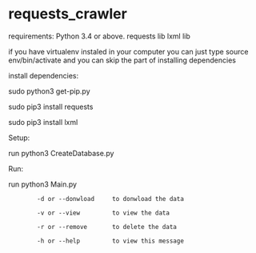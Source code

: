 # requests_crawler

requirements:
Python 3.4 or above.
requests lib
lxml lib

if you have virtualenv instaled in your computer
you can just type source env/bin/activate
and you can skip the part of installing dependencies


install dependencies:

sudo python3 get-pip.py

sudo pip3 install requests

sudo pip3 install lxml

Setup:

run python3 CreateDatabase.py

Run:

run python3 Main.py 

            -d or --donwload     to donwload the data

            -v or --view         to view the data

            -r or --remove       to delete the data

            -h or --help         to view this message

